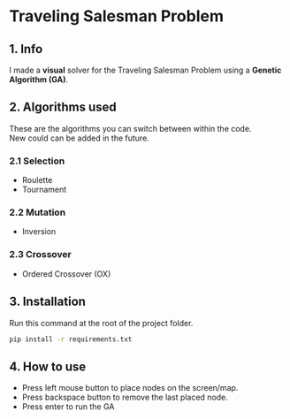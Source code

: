 # Traveling Salesman Problem

## 1. Info
I made a **visual** solver for the Traveling Salesman Problem using a **Genetic Algorithm (GA)**.

## 2. Algorithms used
These are the algorithms you can switch between within the code.  
New could can be added in the future.
### 2.1 Selection
- Roulette
- Tournament
### 2.2 Mutation
- Inversion
### 2.3 Crossover
- Ordered Crossover (OX)

## 3. Installation
Run this command at the root of the project folder.

```bash
pip install -r requirements.txt
```
## 4. How to use
- Press left mouse button to place nodes on the screen/map.  
- Press backspace button to remove the last placed node.
- Press enter to run the GA

